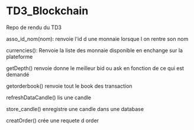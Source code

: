 # TD3_Blockchain
Repo de rendu du TD3

asso_id_nom(nom): renvoie l'id d une monnaie lorsque l on rentre son nom

currencies(): Renvoie la liste des monnaie disponible en enchange sur la plateforme

getDepth() renvoie donne le meilleur bid ou ask en fonction de ce qui est demandé

getorderbook() renvoie tout le book des transaction

refreshDataCandle() lis une candle 

store_candle() enregistre une candle dans une database

creatOrder() crée une requete d order


